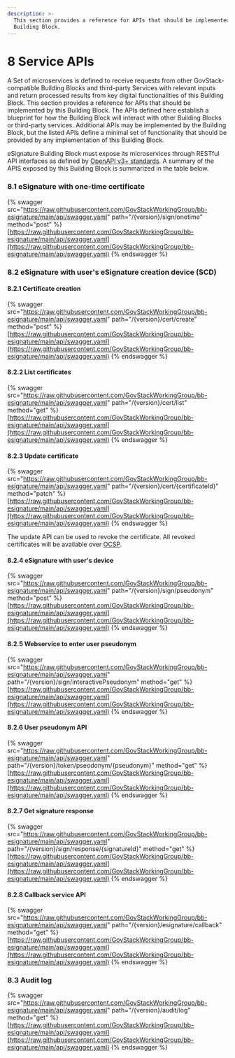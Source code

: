 ```yaml
---
description: >-
  This section provides a reference for APIs that should be implemented by this
  Building Block.
---
```


# 8 Service APIs

A Set of microservices is defined to receive requests from other GovStack-compatible Building Blocks and third-party Services with relevant inputs and return processed results from key digital functionalities of this Building Block. This section provides a reference for APIs that should be implemented by this Building Block. The APIs defined here establish a blueprint for how the Building Block will interact with other Building Blocks or third-party services. Additional APIs may be implemented by the Building Block, but the listed APIs define a minimal set of functionality that should be provided by any implementation of this Building Block.

eSignature Building Block must expose its microservices through RESTful API interfaces as defined by [OpenAPI v3+ standards](https://swagger.io/specification/).  A summary of the APIS exposed by this Building Block is summarized in the table below.&#x20;

### 8.1 eSignature with one-time certificate

{% swagger src="https://raw.githubusercontent.com/GovStackWorkingGroup/bb-esignature/main/api/swagger.yaml" path="/{version}/sign/onetime" method="post" %}
[https://raw.githubusercontent.com/GovStackWorkingGroup/bb-esignature/main/api/swagger.yaml](https://raw.githubusercontent.com/GovStackWorkingGroup/bb-esignature/main/api/swagger.yaml)
{% endswagger %}

### 8.2 eSignature with user's eSignature creation device (SCD)

#### 8.2.1 Certificate creation

{% swagger src="https://raw.githubusercontent.com/GovStackWorkingGroup/bb-esignature/main/api/swagger.yaml" path="/{version}/cert/create" method="post" %}
[https://raw.githubusercontent.com/GovStackWorkingGroup/bb-esignature/main/api/swagger.yaml](https://raw.githubusercontent.com/GovStackWorkingGroup/bb-esignature/main/api/swagger.yaml)
{% endswagger %}

#### 8.2.2 List certificates

{% swagger src="https://raw.githubusercontent.com/GovStackWorkingGroup/bb-esignature/main/api/swagger.yaml" path="/{version}/cert/list" method="get" %}
[https://raw.githubusercontent.com/GovStackWorkingGroup/bb-esignature/main/api/swagger.yaml](https://raw.githubusercontent.com/GovStackWorkingGroup/bb-esignature/main/api/swagger.yaml)
{% endswagger %}

#### 8.2.3 Update certificate

{% swagger src="https://raw.githubusercontent.com/GovStackWorkingGroup/bb-esignature/main/api/swagger.yaml" path="/{version}/cert/{certificateId}" method="patch" %}
[https://raw.githubusercontent.com/GovStackWorkingGroup/bb-esignature/main/api/swagger.yaml](https://raw.githubusercontent.com/GovStackWorkingGroup/bb-esignature/main/api/swagger.yaml)
{% endswagger %}

The update API can be used to revoke the certificate. All revoked certificates will be available over [OCSP](https://www.rfc-editor.org/rfc/rfc8954.html).&#x20;

#### 8.2.4 eSignature with user's device

{% swagger src="https://raw.githubusercontent.com/GovStackWorkingGroup/bb-esignature/main/api/swagger.yaml" path="/{version}/sign/pseudonym" method="post" %}
[https://raw.githubusercontent.com/GovStackWorkingGroup/bb-esignature/main/api/swagger.yaml](https://raw.githubusercontent.com/GovStackWorkingGroup/bb-esignature/main/api/swagger.yaml)
{% endswagger %}

#### 8.2.5 Webservice to enter user pseudonym

{% swagger src="https://raw.githubusercontent.com/GovStackWorkingGroup/bb-esignature/main/api/swagger.yaml" path="/{version}/sign/interactivePseudonym" method="get" %}
[https://raw.githubusercontent.com/GovStackWorkingGroup/bb-esignature/main/api/swagger.yaml](https://raw.githubusercontent.com/GovStackWorkingGroup/bb-esignature/main/api/swagger.yaml)
{% endswagger %}

#### 8.2.6 User pseudonym API

{% swagger src="https://raw.githubusercontent.com/GovStackWorkingGroup/bb-esignature/main/api/swagger.yaml" path="/{version}/token/pseodonym/{pseudonym}" method="get" %}
[https://raw.githubusercontent.com/GovStackWorkingGroup/bb-esignature/main/api/swagger.yaml](https://raw.githubusercontent.com/GovStackWorkingGroup/bb-esignature/main/api/swagger.yaml)
{% endswagger %}

#### 8.2.7 Get signature response

{% swagger src="https://raw.githubusercontent.com/GovStackWorkingGroup/bb-esignature/main/api/swagger.yaml" path="/{version}/sign/response/{signatureId}" method="get" %}
[https://raw.githubusercontent.com/GovStackWorkingGroup/bb-esignature/main/api/swagger.yaml](https://raw.githubusercontent.com/GovStackWorkingGroup/bb-esignature/main/api/swagger.yaml)
{% endswagger %}

#### 8.2.8 Callback service API

{% swagger src="https://raw.githubusercontent.com/GovStackWorkingGroup/bb-esignature/main/api/swagger.yaml" path="/{version}/esignature/callback" method="get" %}
[https://raw.githubusercontent.com/GovStackWorkingGroup/bb-esignature/main/api/swagger.yaml](https://raw.githubusercontent.com/GovStackWorkingGroup/bb-esignature/main/api/swagger.yaml)
{% endswagger %}

### 8.3 Audit log

{% swagger src="https://raw.githubusercontent.com/GovStackWorkingGroup/bb-esignature/main/api/swagger.yaml" path="/{version}/audit/log" method="get" %}
[https://raw.githubusercontent.com/GovStackWorkingGroup/bb-esignature/main/api/swagger.yaml](https://raw.githubusercontent.com/GovStackWorkingGroup/bb-esignature/main/api/swagger.yaml)
{% endswagger %}

